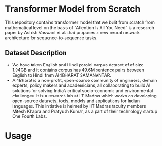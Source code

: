 # Transformer Model from Scratch
This repository contains transformer model that we bulit from scratch from mathematical level on the basis of “Attention Is All You Need” is a research paper by Ashish Vaswani et al. that proposes a new neural network architecture for sequence-to-sequence tasks.

## Dataset Description
* We have taken English and Hindi paralel corpus dataset of of size 1.94GB and it contains corpus has 49.6M sentence pairs between English to Hindi from AI4BHARAT SAMANANTAR.
* AI4Bharat is a non-profit, open-source community of engineers, domain experts, policy makers and academicians, all collaborating to build AI solutions for solving India’s critical socio-economic and environmental challenges.  It is a research lab at IIT Madras which works on developing open-source datasets, tools, models and applications for Indian languages. 
This initiative is helmed by IIT Madras faculty members Mitesh Khapra and Pratyush Kumar, as a part of their technology startup One Fourth Labs.

# Usage



